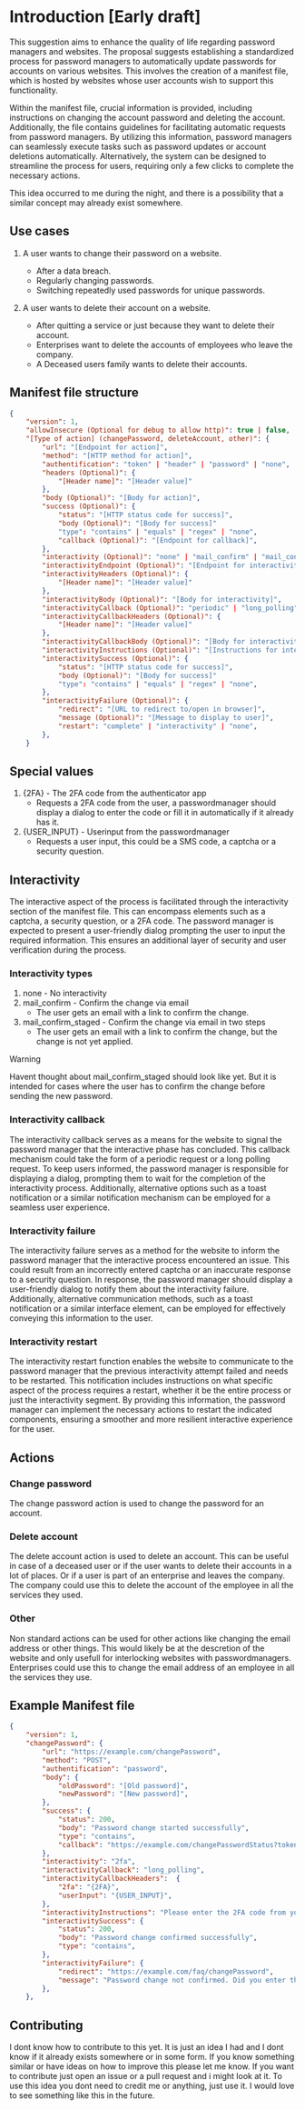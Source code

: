 # Introduction [Early draft]

This suggestion aims to enhance the quality of life regarding password managers and websites. The proposal suggests establishing a standardized process for password managers to automatically update passwords for accounts on various websites. This involves the creation of a manifest file, which is hosted by websites whose user accounts wish to support this functionality.

Within the manifest file, crucial information is provided, including instructions on changing the account password and deleting the account. Additionally, the file contains guidelines for facilitating automatic requests from password managers. By utilizing this information, password managers can seamlessly execute tasks such as password updates or account deletions automatically. Alternatively, the system can be designed to streamline the process for users, requiring only a few clicks to complete the necessary actions.

This idea occurred to me during the night, and there is a possibility that a similar concept may already exist somewhere.

## Use cases

1. A user wants to change their password on a website.
   - After a data breach.
   - Regularly changing passwords.
   - Switching repeatedly used passwords for unique passwords.

2. A user wants to delete their account on a website.
    - After quitting a service or just because they want to delete their account.
    - Enterprises want to delete the accounts of employees who leave the company.
    - A Deceased users family wants to delete their accounts.

## Manifest file structure

```json
{
    "version": 1,
    "allowInsecure (Optional for debug to allow http)": true | false,
    "[Type of action] (changePassword, deleteAccount, other)": {
        "url": "[Endpoint for action]",
        "method": "[HTTP method for action]",
        "authentification": "token" | "header" | "password" | "none",
        "headers (Optional)": {
            "[Header name]": "[Header value]"
        },
        "body (Optional)": "[Body for action]",
        "success (Optional)": {
            "status": "[HTTP status code for success]",
            "body (Optional)": "[Body for success]"
            "type": "contains" | "equals" | "regex" | "none",
            "callback (Optional)": "[Endpoint for callback]",
        },
        "interactivity (Optional)": "none" | "mail_confirm" | "mail_confirm_staged" | "2fa" | "other",
        "interactivityEndpoint (Optional)": "[Endpoint for interactivity]",
        "interactivityHeaders (Optional)": {
            "[Header name]": "[Header value]"
        },
        "interactivityBody (Optional)": "[Body for interactivity]",
        "interactivityCallback (Optional)": "periodic" | "long_polling" | "none",
        "interactivityCallbackHeaders (Optional)": {
            "[Header name]": "[Header value]"
        },
        "interactivityCallbackBody (Optional)": "[Body for interactivity callback]",
        "interactivityInstructions (Optional)": "[Instructions for interactivity]",
        "interactivitySuccess (Optional)": {
            "status": "[HTTP status code for success]",
            "body (Optional)": "[Body for success]"
            "type": "contains" | "equals" | "regex" | "none",
        },
        "interactivityFailure (Optional)": {
            "redirect": "[URL to redirect to/open in browser]",
            "message (Optional)": "[Message to display to user]",
            "restart": "complete" | "interactivity" | "none",
        },
    }
```

## Special values

1. {2FA} - The 2FA code from the authenticator app
   - Requests a 2FA code from the user, a passwordmanager should display a dialog to enter the code or fill it in automatically if it already has it.
2. {USER_INPUT} - Userinput from the passwordmanager
   - Requests a user input, this could be a SMS code, a captcha or a security question.

## Interactivity

The interactive aspect of the process is facilitated through the interactivity section of the manifest file. This can encompass elements such as a captcha, a security question, or a 2FA code. The password manager is expected to present a user-friendly dialog prompting the user to input the required information. This ensures an additional layer of security and user verification during the process.

### Interactivity types

1. none - No interactivity
2. mail_confirm - Confirm the change via email
   - The user gets an email with a link to confirm the change.
3. mail_confirm_staged - Confirm the change via email in two steps
   - The user gets an email with a link to confirm the change, but the change is not yet applied.

> [!WARNING]
> Havent thought about mail_confirm_staged should look like yet. But it is intended for cases where the user has to confirm the change before sending the new password.

### Interactivity callback

The interactivity callback serves as a means for the website to signal the password manager that the interactive phase has concluded. This callback mechanism could take the form of a periodic request or a long polling request. To keep users informed, the password manager is responsible for displaying a dialog, prompting them to wait for the completion of the interactivity process. Additionally, alternative options such as a toast notification or a similar notification mechanism can be employed for a seamless user experience.

### Interactivity failure

The interactivity failure serves as a method for the website to inform the password manager that the interactive process encountered an issue.
This could result from an incorrectly entered captcha or an inaccurate response to a security question.
In response, the password manager should display a user-friendly dialog to notify them about the interactivity failure.
Additionally, alternative communication methods, such as a toast notification or a similar interface element, can be employed for effectively conveying this information to the user.

### Interactivity restart

The interactivity restart function enables the website to communicate to the password manager that the previous interactivity attempt failed and needs to be restarted.
This notification includes instructions on what specific aspect of the process requires a restart, whether it be the entire process or just the interactivity segment.
By providing this information, the password manager can implement the necessary actions to restart the indicated components, ensuring a smoother and more resilient interactive experience for the user.

## Actions

### Change password

The change password action is used to change the password for an account.

### Delete account

The delete account action is used to delete an account.
This can be useful in case of a deceased user or if the user wants to delete their accounts in a lot of places.
Or if a user is part of an enterprise and leaves the company. The company could use this to delete the account of the employee in all the services they used.

### Other

Non standard actions can be used for other actions like changing the email address or other things.
This would likely be at the descretion of the website and only usefull for interlocking websites with passwordmanagers.
Enterprises could use this to change the email address of an employee in all the services they use.

## Example Manifest file

```json
{
    "version": 1,
    "changePassword": {
        "url": "https://example.com/changePassword",
        "method": "POST",
        "authentification": "password",
        "body": {
            "oldPassword": "[Old password]",
            "newPassword": "[New password]",
        },
        "success": {
            "status": 200,
            "body": "Password change started successfully",
            "type": "contains",
            "callback": "https://example.com/changePasswordStatus?token=1234567890"
        },
        "interactivity": "2fa",
        "interactivityCallback": "long_polling",
        "interactivityCallbackHeaders":  {
            "2fa": "{2FA}",
            "userInput": "{USER_INPUT}",
        },
        "interactivityInstructions": "Please enter the 2FA code from your authenticator app. Security question: What is your favorite color?",
        "interactivitySuccess": {
            "status": 200,
            "body": "Password change confirmed successfully",
            "type": "contains",
        },
        "interactivityFailure": {
            "redirect": "https://example.com/faq/changePassword",
            "message": "Password change not confirmed. Did you enter the correct 2FA code and answer the security question correctly?",
        },
    },
```

## Contributing

I dont know how to contribute to this yet.
It is just an idea I had and I dont know if it already exists somewhere or in some form.
If you know something similar or have ideas on how to improve this please let me know.
If you want to contribute just open an issue or a pull request and i might look at it.
To use this idea you dont need to credit me or anything, just use it. I would love to see something like this in the future.
